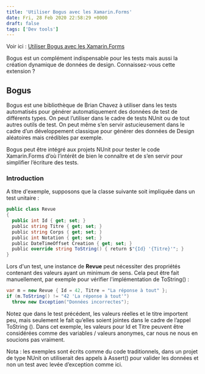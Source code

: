 ```yaml
---
title: 'Utiliser Bogus avec les Xamarin.Forms'
date: Fri, 28 Feb 2020 22:58:29 +0000
draft: false
tags: ['Dev tools']
---
```


Voir ici : [Utiliser Bogus avec les Xamarin.Forms](https://www.e-naxos.com/Blog/post/Utiliser-Bogus-avec-les-XamarinForms.aspx)

Bogus est un complément indispensable pour les tests mais aussi la création dynamique de données de design. Connaissez-vous cette extension ?

## Bogus

Bogus est une bibliothèque de Brian Chavez à utiliser dans les tests automatisés pour générer automatiquement des données de test de différents types. On peut l’utiliser dans le cadre de tests NUnit ou de tout autres outils de test. On peut même s’en servir astucieusement dans le cadre d’un développement classique pour générer des données de Design aléatoires mais crédibles par exemple.

Bogus peut être intégré aux projets NUnit pour tester le code Xamarin.Forms d’où l’intérêt de bien le connaître et de s’en servir pour simplifier l’écriture des tests.

### Introduction

A titre d'exemple, supposons que la classe suivante soit impliquée dans un test unitaire :

```csharp
public class Revue
{  
  public int Id { get; set; }  
  public string Titre { get; set; }  
  public string Corps { get; set; }  
  public int Notation { get; set; }  
  public DateTimeOffset Creation { get; set; }  
  public override string ToString() { return $"{Id} '{Titre}'"; }  
}
```

Lors d'un test, une instance de **Revue** peut nécessiter des propriétés contenant des valeurs ayant un minimum de sens. Cela peut être fait manuellement, par exemple pour vérifier l'implémentation de ToString() :

```csharp
var m = new Revue { Id = 42, Titre = "La réponse à tout" };  
if (m.ToString() != "42 'La réponse à tout'") 
  throw new Exception("Données incorrectes");
```

Notez que dans le test précédent, les valeurs réelles et le titre importent peu, mais seulement le fait qu’elles soient jointes dans le cadre de l’appel ToString (). Dans cet exemple, les valeurs pour Id et Titre peuvent être considérées comme des variables / valeurs anonymes, car nous ne nous en soucions pas vraiment.

Nota : les exemples sont écrits comme du code traditionnels, dans un projet de type NUnit on utiliserait des appels à Assert() pour valider les données et non un test avec levée d’exception comme ici.
